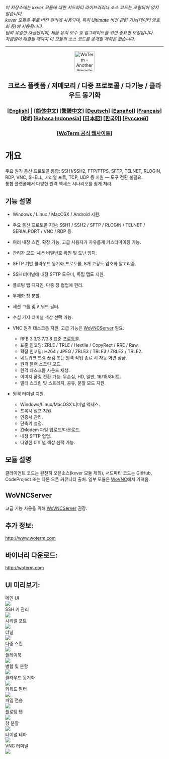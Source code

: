 *이 저장소에는 kxver 모듈에 대한 서드파티 라이브러리나 소스 코드는 포함되어 있지 않습니다.  
kxver 모듈은 주로 버전 관리에 사용되며, 특히 Ultimate 버전 관련 기능(데이터 암호화 등)에 사용됩니다.  
팀의 유일한 자금원이며, 제품 유지 보수 및 업그레이드를 위한 중요한 보장입니다.  
자금원이 해결될 때까지 이 모듈의 소스 코드를 공개할 계획은 없습니다.*  
***
<p align="center">
  <img src="woterm.png" width="64" alt="WoTerm - Another Remote Access Assistant">
  <h2 style="text-align: center;">크로스 플랫폼 / 저메모리 / 다중 프로토콜 / 다기능 / 클라우드 동기화</h2>
  <h3 style="text-align: center;">
  [<a href="../README.md">English</a>] | 
  [<a href="README-zh_CN.md">简体中文</a>]
  [<a href="README-zh_TW.md">繁體中文</a>]
  [<a href="README-de.md">Deutsch</a>]
  [<a href="README-es.md">Español</a>]
  [<a href="README-fr.md">Français</a>]
  [<a href="README-hi.md">हिंदी</a>]
  [<a href="README-id.md">Bahasa Indonesia</a>]
  [<a href="README-ja.md">日本語</a>]
  [<a href="README-ko.md">한국어</a>]
  [<a href="README-ru.md">Русский</a>]
</h3>
  <h3 style="text-align: center;">[<a href="https://woterm.com">WoTerm 공식 웹사이트</a>]</a></h3>
</p>

# 개요
주요 원격 통신 프로토콜 통합: SSH1/SSH2, FTP/FTPS, SFTP, TELNET, RLOGIN, RDP, VNC, SHELL, 시리얼 포트, TCP, UDP 등 지원 — 도구 전환 불필요.  
통합 플랫폼에서 다양한 원격 액세스 시나리오를 쉽게 처리.

## 기능 설명
- Windows / Linux / MacOSX / Android 지원.  
- 주요 통신 프로토콜 지원: SSH1 / SSH2 / SFTP / RLOGIN / TELNET / SERIALPORT / VNC / RDP 등.  
- 여러 내장 스킨, 확장 가능, 고급 사용자가 자유롭게 커스터마이징 가능.  
- 관리자 모드: 세션 비밀번호 확인 및 도난 방지.  
- SFTP 기반 클라우드 동기화 프로토콜, 8개 고강도 암호화 알고리즘.  
- SSH 터미널에 내장 SFTP 도우미, 독립 탭도 지원.  
- 플로팅 탭 디자인, 다중 창 협업에 편리.  
- 무제한 창 분할.  
- 세션 그룹 및 키워드 필터.  
- 수십 가지 터미널 색상 선택 가능.

- VNC 원격 데스크톱 지원, 고급 기능은 [WoVNCServer](http://wovnc.com) 필요.  
  - RFB 3.3/3.7/3.8 표준 프로토콜.  
  - 표준 인코딩: ZRLE / TRLE / Hextile / CopyRect / RRE / Raw.  
  - 확장 인코딩: H264 / JPEG / ZRLE3 / TRLE3 / ZRLE2 / TRLE2.  
  - 네트워크 연결 끊김 또는 원격 작업 종료 시 자동 화면 잠금.  
  - 원격 블랙 스크린 모드.  
  - 원격 데스크톱 사운드 재생.  
  - 이미지 품질 전환 가능: 무손실, HD, 일반, 16/15/8비트.  
  - 멀티 스크린 및 스트레치, 공유, 분할 모드 지원.

- 원격 터미널 지원.  
  - Windows/Linux/MacOSX 터미널 액세스.  
  - 프록시 점프 지원.  
  - 인증서 관리.  
  - 단축키 설정.  
  - ZModem 파일 업로드/다운로드.  
  - 내장 SFTP 협업.  
  - 다양한 터미널 색상 선택 가능.

## 모듈 설명
클라이언트 코드는 완전히 오픈소스(kxver 모듈 제외), 서드파티 코드는 GitHub, CodeProject 또는 다른 오픈 커뮤니티 출처. 일부 모듈은 [WoVNC](http://wovnc.com)에서 가져옴.

## WoVNCServer
고급 기능 사용을 위해 [WoVNCServer](http://wovnc.com) 권장.

## 추가 정보:
<a href="http://www.woterm.com">http://www.woterm.com</a>

## 바이너리 다운로드:
<a href="http://woterm.com">http://woterm.com</a>

## UI 미리보기:
<div>메인 UI<br><img src="main.gif"/></div>
<div>SSH 키 관리<br><img src="keymgr2.gif"></div>
<div>시리얼 포트<br><img src="serialport.gif"></div>
<div>터널<br><img src="tunnel.png"></div>
<div>다중 스킨<br><img src="skins.png"></div>
<div>플레이북<br><img src="playbook.gif"></div>
<div>병합 및 분할<br><img src="merge.gif"></div>
<div>클라우드 동기화<br><img src="sync.gif"></div>
<div>키워드 필터<br><img src="filter.gif"></div>
<div>파일 전송<br><img src="sftp.gif"></div>
<div>플로팅 탭<br><img src="float.gif"></div>
<div>창 분할<br><img src="split.gif"></div>
<div>터미널 테마<br><img src="patten.gif"></div>
<div>VNC 터미널<br><img src="vnc.gif"/></div>
